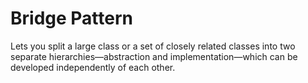 # Bridge Pattern

Lets you split a large class or a set of closely related classes into two separate hierarchies—abstraction and implementation—which can be developed independently of each other.